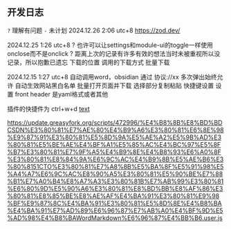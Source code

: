 ## 开发日志
`?` 理解有问题
`-` 未计划
2024.12.26 2:06 utc+8
https://zod.dev/

2024.12.25 1:26 utc+8
? 也许可以让settings和module-ui的toggle一样使用onclose而不是onclick
? 距离上次的记录有许多有效的想法当时未被重视所以没记录，所以抱歉已遗忘
下载的位置 调用的下载方式
批量下载


2024.12.15 1:27 utc+8
自动调用word，obsidian 通过 协议://xx
 多次弹出始终允许
自动生效网站黑白名单
批量打开页面并下载
选择部分复制粘贴
快捷键设置
设置 front header 是yaml格式或者其他

插件的快捷件为 ctrl+w+d
[text](https://www.cnblogs.com/mq0036/p/17509937.html)

https://update.greasyfork.org/scripts/472996/%E4%B8%8B%E8%BD%BDCSDN%E3%80%81%E7%AE%80%E4%B9%A6%E3%80%81%E6%8E%98%E9%87%91%E3%80%81%E5%8D%9A%E5%AE%A2%E5%9B%AD%E3%80%81%E5%BE%AE%E4%BF%A1%E5%85%AC%E4%BC%97%E5%8F%B7%E3%80%81%E7%9F%A5%E4%B9%8E%E4%B8%93%E6%A0%8F%E3%80%81%E8%84%9A%E6%9C%AC%E4%B9%8B%E5%AE%B6%E3%80%8151CTO%E3%80%81%E7%A8%8B%E5%BA%8F%E5%91%98%E5%A4%A7%E6%9C%AC%E8%90%A5%E3%80%81%E5%90%BE%E7%88%B1%E7%A0%B4%E8%A7%A3%E3%80%81B%E7%AB%99%E3%80%81%E6%80%9D%E5%90%A6%E3%80%81%E8%BD%BB%E8%AF%86%E3%80%81%E8%85%BE%E8%AE%AF%E4%BA%91%E3%80%81%E9%98%BF%E9%87%8C%E4%BA%91%E3%80%81%E5%8D%8E%E4%B8%BA%E4%BA%91%E7%AD%89%E6%96%87%E7%AB%A0%E4%BF%9D%E5%AD%98%E4%B8%BAWordMarkdown%E6%96%87%E4%BB%B6.user.js

